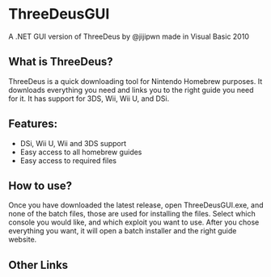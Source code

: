 # ThreeDeusGUI
A .NET GUI version of ThreeDeus by @jijipwn made in Visual Basic 2010
## What is ThreeDeus?
ThreeDeus is a quick downloading tool for Nintendo Homebrew purposes. It downloads everything you need and links you to the right guide you need for it. It has support for 3DS, Wii, Wii U, and DSi.
## Features:
* DSi, Wii U, Wii and 3DS support
* Easy access to all homebrew guides
* Easy access to required files
## How to use?
Once you have downloaded the latest release, open ThreeDeusGUI.exe, and none of the batch files, those are used for installing the files. Select which console you would like, and which exploit you want to use. After you chose everything you want, it will open a batch installer and the right guide website.
## Other Links
[Original ThreeDeus created by jiji (cURL and MegaTools required for use)]: https://github.com/jijipwn/ThreeDeus/
[jijibuild (Build created by the official creator of ThreeDeus himself, requires cURL and MegaTools)]: https://github.com/jijipwn/ThreeDeus/
